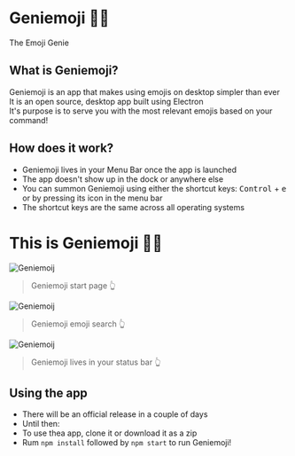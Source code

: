 # Geniemoji 🧞‍♂️
The Emoji Genie

## What is Geniemoji?
Geniemoji is an app that makes using emojis on desktop simpler than ever                  
It is an open source, desktop app built using Electron                         
It's purpose is to serve you with the most relevant emojis based on your command!

## How does it work?
- Geniemoji lives in your Menu Bar once the app is launched
- The app doesn't show up in the dock or anywhere else
- You can summon Geniemoji using either the shortcut keys: <kbd>Control</kbd> + <kbd>e</kbd> or by pressing its icon in the menu bar
- The shortcut keys are the same across all operating systems

# This is Geniemoji 🧞‍♂️
![Geniemoij](https://github.com/virejdasani/Geniemoji/blob/master/assets/PreviewImg/SC-navigation.png)          
> Geniemoji start page 👆              

![Geniemoij](https://github.com/virejdasani/Geniemoji/blob/master/assets/PreviewImg/SC-geniemoji.png)                  
> Geniemoji emoji search 👆                

![Geniemoij](https://github.com/virejdasani/Geniemoji/blob/master/assets/PreviewImg/SC-statusBar.png)                  
> Geniemoji lives in your status bar 👆

## Using the app
- There will be an official release in a couple of days
- Until then:
- To use thea app, clone it or download it as a zip
- Rum `npm install` followed by `npm start` to run Geniemoji!

